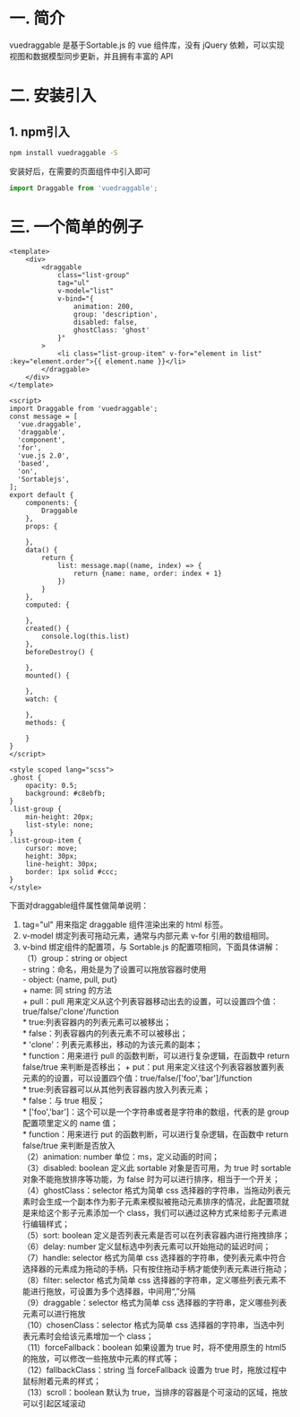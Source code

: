# 一. 简介
vuedraggable 是基于Sortable.js 的 vue 组件库，没有 jQuery 依赖，可以实现视图和数据模型同步更新，并且拥有丰富的 API

# 二. 安装引入
## 1. npm引入
```bash
npm install vuedraggable -S
```
安装好后，在需要的页面组件中引入即可
```javascript
import Draggable from 'vuedraggable';
```

# 三. 一个简单的例子
```vue
<template>
    <div>
        <draggable 
            class="list-group" 
            tag="ul" 
            v-model="list"
            v-bind="{
                animation: 200,
                group: 'description',
                disabled: false,
                ghostClass: 'ghost'
            }"
        >
            <li class="list-group-item" v-for="element in list" :key="element.order">{{ element.name }}</li>
        </draggable>
    </div>
</template>

<script>
import Draggable from 'vuedraggable';
const message = [
  'vue.draggable',
  'draggable',
  'component',
  'for',
  'vue.js 2.0',
  'based',
  'on',
  'Sortablejs',
];
export default {
    components: {
        Draggable
    },
    props: {

    },
    data() {
        return {
            list: message.map((name, index) => {
                return {name: name, order: index + 1}
            })
        }
    },
    computed: {

    },
    created() {
        console.log(this.list)
    },
    beforeDestroy() {

    },
    mounted() {

    },
    watch: {

    },
    methods: {

    }
}
</script>

<style scoped lang="scss">
.ghost {
    opacity: 0.5;
    background: #c8ebfb;
}
.list-group {
    min-height: 20px;
    list-style: none;
}
.list-group-item {
    cursor: move;
    height: 30px;
    line-height: 30px;
    border: 1px solid #ccc;
}
</style>
```
下面对draggable组件属性做简单说明：
1. tag="ul" 用来指定 draggable 组件渲染出来的 html 标签。  
2. v-model 绑定列表可拖动元素，通常与内部元素 v-for 引用的数组相同。  
3. v-bind 绑定组件的配置项，与 Sortable.js 的配置项相同，下面具体讲解：  
    （1）group：string or object  
        - string：命名，用处是为了设置可以拖放容器时使用  
        - object: {name, pull, put}  
            + name: 同 string 的方法  
            + pull：pull 用来定义从这个列表容器移动出去的设置，可以设置四个值：true/false/'clone'/function  
                * true:列表容器内的列表元素可以被移出；  
                * false：列表容器内的列表元素不可以被移出；  
                * 'clone'：列表元素移出，移动的为该元素的副本；  
                * function：用来进行 pull 的函数判断，可以进行复杂逻辑，在函数中 return false/true 来判断是否移出；
            + put：put 用来定义往这个列表容器放置列表元素的的设置，可以设置四个值：true/false/['foo','bar']/function  
                * true:列表容器可以从其他列表容器内放入列表元素；  
                * false：与 true 相反；  
                * ['foo','bar']：这个可以是一个字符串或者是字符串的数组，代表的是 group 配置项里定义的 name 值；  
                * function：用来进行 put 的函数判断，可以进行复杂逻辑，在函数中 return false/true 来判断是否放入  
    （2）animation: number 单位：ms，定义动画的时间；  
    （3）disabled: boolean 定义此 sortable 对象是否可用，为 true 时 sortable 对象不能拖放排序等功能，为 false 时为可以进行排序，相当于一个开关；  
    （4）ghostClass：selector 格式为简单 css 选择器的字符串，当拖动列表元素时会生成一个副本作为影子元素来模拟被拖动元素排序的情况，此配置项就是来给这个影子元素添加一个 class，我们可以通过这种方式来给影子元素进行编辑样式；  
    （5）sort: boolean 定义是否列表元素是否可以在列表容器内进行拖拽排序；  
    （6）delay: number 定义鼠标选中列表元素可以开始拖动的延迟时间；  
    （7）handle: selector 格式为简单 css 选择器的字符串，使列表元素中符合选择器的元素成为拖动的手柄，只有按住拖动手柄才能使列表元素进行拖动；  
    （8）filter: selector 格式为简单 css 选择器的字符串，定义哪些列表元素不能进行拖放，可设置为多个选择器，中间用“,”分隔  
    （9）draggable：selector 格式为简单 css 选择器的字符串，定义哪些列表元素可以进行拖放  
    （10）chosenClass：selector 格式为简单 css 选择器的字符串，当选中列表元素时会给该元素增加一个 class；  
    （11）forceFallback：boolean 如果设置为 true 时，将不使用原生的 html5 的拖放，可以修改一些拖放中元素的样式等；  
    （12）fallbackClass：string 当 forceFallback 设置为 true 时，拖放过程中鼠标附着元素的样式；  
    （13）scroll：boolean 默认为 true，当排序的容器是个可滚动的区域，拖放可以引起区域滚动
